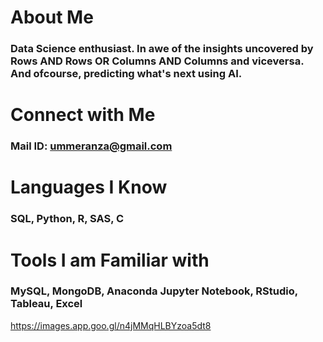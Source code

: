 # About Me
### Data Science enthusiast. In awe of the insights uncovered by Rows AND Rows OR Columns AND Columns and viceversa. And ofcourse, predicting what's next using AI.
# Connect with Me
### Mail ID: ummeranza@gmail.com                       
# Languages I Know
### SQL, Python, R, SAS, C
# Tools I am Familiar with
### MySQL, MongoDB, Anaconda Jupyter Notebook, RStudio, Tableau, Excel

  https://images.app.goo.gl/n4jMMqHLBYzoa5dt8
<!---
AnzaGitHub/AnzaGitHub is a ✨ special ✨ repository because its `README.md` (this file) appears on your GitHub profile.
You can click the Preview link to take a look at your changes.
--->

